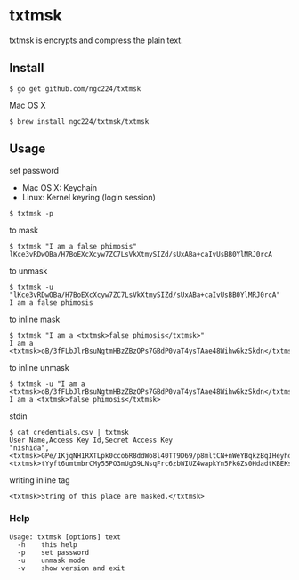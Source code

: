 # txtmsk
txtmsk is encrypts and compress the plain text.

## Install
```
$ go get github.com/ngc224/txtmsk
```

Mac OS X
```
$ brew install ngc224/txtmsk/txtmsk
```

## Usage
set password

- Mac OS X: Keychain
- Linux: Kernel keyring (login session)

```
$ txtmsk -p
```

to mask
```
$ txtmsk "I am a false phimosis"
lKce3vRDwOBa/H7BoEXcXcyw7ZC7LsVkXtmySIZd/sUxABa+caIvUsBB0YlMRJ0rcA
```

to unmask
```
$ txtmsk -u "lKce3vRDwOBa/H7BoEXcXcyw7ZC7LsVkXtmySIZd/sUxABa+caIvUsBB0YlMRJ0rcA"
I am a false phimosis
```

to inline mask

```
$ txtmsk "I am a <txtmsk>false phimosis</txtmsk>"
I am a <txtmsk>oB/3fFLbJlrBsuNgtmHBzZBzOPs7GBdP0vaT4ysTAae48WihwGkzSkdn</txtmsk>
```

to inline unmask
```
$ txtmsk -u "I am a <txtmsk>oB/3fFLbJlrBsuNgtmHBzZBzOPs7GBdP0vaT4ysTAae48WihwGkzSkdn</txtmsk>"
I am a <txtmsk>false phimosis</txtmsk>
```

stdin

```
$ cat credentials.csv | txtmsk
User Name,Access Key Id,Secret Access Key
"nishida",<txtmsk>GPe/IKjqNH1RXTLpk0cco6R8ddWo8l40TT9D69/p8mltCN+nWeYBqkzBqIHeyhqn</txtmsk>,<txtmsk>tYyft6umtmbrCMy55PO3mUg39LNsqFrc6zbWIUZ4wapkYn5PkGZs0HdadtKBEKsgfpa4+GaLSu9y47P/nyHqvbrP1JE</txtmsk>
```

writing inline tag
```
<txtmsk>String of this place are masked.</txtmsk>
```

### Help

```
Usage: txtmsk [options] text
  -h    this help
  -p    set password
  -u    unmask mode
  -v    show version and exit
```